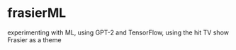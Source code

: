 # frasierML
experimenting with ML, using GPT-2 and TensorFlow, using the hit TV show Frasier as a theme
